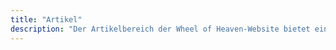 ```yaml
---
title: "Artikel"
description: "Der Artikelbereich der Wheel of Heaven-Website bietet eine sorgfältige Sammlung von Schriften, die sich mit den zentralen Themen der Website befassen. Dieser Bereich ist ideal für Leser, die ihr Verständnis der Erkundung der kosmischen Verbindungen und der Ursprünge der Menschheit durch die Website durch gut recherchierte und ansprechend geschriebene Inhalte erweitern möchten."
---
```

